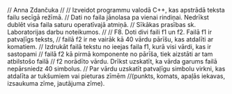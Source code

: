// Anna Zdančuka
//
// Izveidot programmu valodā C++, kas apstrādā teksta failu secīgā režīmā.
// Dati no faila jānolasa pa vienai rindiņai. Nedrīkst dublēt visa faila saturu operatīvajā atmiņā.
// Sīkākas prasības sk. Laboratorijas darbu noteikumos.
//
// F8. Doti divi faili f1 un f2. Failā f1 ir patvaļīgs teksts,
// failā f2 ir ne vairāk kā 40 vārdu pārīšu, kas atdalīti ar komatiem.
// Izdrukāt failā tekstu no ieejas faila f1, kurā visi vārdi, kas ir sastopami
// failā f2 kā pirmā komponente no pārīša, tiek aizstāti ar tam atbilstošo failā
// f2 norādīto vārdu. Drīkst uzskatīt, ka vārda garums failā nepārsniedz 40 simbolus.
// Par vārdu uzskatīt patvaļīgu simbolu virkni, kas atdalīta ar tukšumiem vai pieturas zīmēm
//(punkts, komats, apaļās iekavas, izsaukuma zīme, jautājuma zīme).